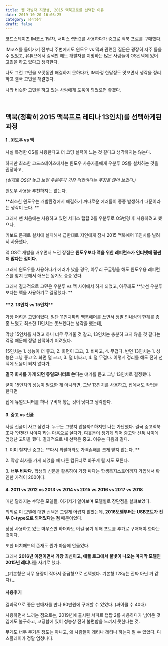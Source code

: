 ```yaml
---
title: 웹 개발자 지망생, 2015 맥북프로를 선택한 이유
date: 2019-10-20 16:03:25
category: 생각생각
draft: false
---
```


코드스테이츠 IM코스 1달차, 서피스 랩탑2를 사용하다가 중고로 맥북 프로를 구매했다.

IM코스를 들어가기 전부터 주변에서도 윈도우 vs 맥과 관련된 질문은 굉장히 자주 들을 수 있었고, 유튜브에서 검색만 해도 개발자를 지망하는 많은 사람들이 OS선택에 있어 고민을 하고 있다고 생각한다.

나도 그런 고민을 오랫동안 해결하지 못하다가, IM과정 한달정도 맛보면서 생각을 정리하고 결국 고민을 해결했다.

나와 비슷한 고민을 하고 있는 사람에게 도움이 되었으면 좋겠다.

<p>&nbsp;</p>

## 맥북(정확히 2015 맥북프로 레티나 13인치)를 선택하게된 과정

#### **1 . 윈도우 vs 맥**

사실 특정한 OS를 사용한다고 더 코딩 실력이 느는 것 같다고 생각하지는 않는다.

하지만 최소한 코드스테이츠에서는 윈도우 사용자들에게 우분투 OS를 설치하는 것을 권장하고,

_(실제로 OS만 놓고 보면 우분투가 가장 적합하다는 주장을 많이 보았다.)_

윈도우 사용을 추천하지는 않는다.

**최소한 윈도우는 개발환경에서 해결하기 까다로운 에러들이 종종 발생하기 때문이라는 생각이 든다. **

그래서 맨 처음에는 사용하고 있던 서피스 랩탑 2를 우분투로 OS변경 후 사용하려고 했으나,

키보드 문제로 설치에 실패해서 급한대로 지인에게 잠시 2015 맥북에어 11인치를 빌려서 사용했다.

맥 OS로 개발을 배우면서 느낀 장점은 **윈도우보다 맥을 위한 레퍼런스가 인터넷에 훨씬 더 많다는 점이다.**

그래서 윈도우를 사용하다가 에러가 났을 경우, 아무리 구글링을 해도 윈도우용 레퍼런스를 찾지 못해서 애쓰는 동기도 종종 있다.

그래서 결과적으로 고민은 우분투 vs 맥 사이에서 하게 되었고, 아무래도 **낯선 우분투 보다는 맥을 사용하기로 결정했다. **

#### \***\*2\. 13인치 vs 15인치\*\***

가장 어려운 고민이었다. 일단 11인치짜리 맥북에어를 쓰면서 정말 인내심의 한계를 종종 느꼈고 최소한 11인치는 못쓰겠다는 생각을 했는데,

막상 15인치를 사려고 하니 너무 무거울 것 같고, 13인치는 충분히 크지 않을 것 같다는 걱정 때문에 정말 선택하기 어려웠다.

15인치는 1. 성능이 더 좋고, 2. 화면이 크고, 3. 비싸고, 4. 무겁다. 반면 13인치는 1. 성능은 그냥 좋고 2. 화면 덜 크고, 3. 덜 비싸고, 4. 덜 무겁다. 이렇게 정리를 해도 전혀 선택에 도움이 되지 않다가,

**결국 회사를 가게 되면 듀얼모니터로 쓴다**는 얘기를 듣고 그냥 13인치로 결정했다.

굳이 15인치의 성능이 필요한 게 아니라면, 그냥 13인치를 사용하고, 집에서도 작업을 한다면

집에 듀얼모니터를 하나 구비해 놓는 것이 낫다고 생각한다.

#### **3\. 중고 vs 신품**

사실 신품이 사고 싶었다. 누구든 그렇지 않을까? 하지만 나는 가난했다. 결국 중고맥북조차 '언젠간 사야지'라는 마음으로 살다가, 여윳돈이 생기게 되어 중고와 신품 사이에 엄청난 고민을 했다. 결과적으로 내 선택은 중고. 이유는 다음과 같다.

1\. 이미 철지난 중고는 **다시 되팔더라도 가격손해를 크게 받지 않는다. **

2\. 막상 회사를 가게 되었을 때 다른 컴퓨터로 바꾸게 될 지도 모른다.

3\. **너무 비싸다.** 학생의 신분을 활용하여 가장 싸다는 학생복지스토어까지 가입해서 확인한 가격이 200이다.

#### **4\. 2011 vs 2012 vs 2013 vs 2014 vs 2015 vs 2016 vs 2017 vs 2018**

매년 달라지는 수많은 모델들, 여기저기 알아보며 모델별로 장단점을 살펴보았다.

의외로 이 모델에 대한 선택은 그렇게 어렵지 않았는데, **2016모델부터는 USB포트가 전부 C-type으로 되어있다는 점** 때문이었다.

당장 사용하고 있는 마우스만 하더라도 이걸 꽂기 위해 포트를 추가로 구매해야 한다는 것이다.

또한 터치패드의 존재도 뭔가 마음에 안들었다.

그래서 **2016년 이전이면서 가장 최신이고, 애플 로고에서 불빛이 나오는 마지막 모델인 2015년 레티나**를 사기로 했다.

_(기본형은 너무 용량이 작아서 중급형으로 선택했다. 기본형 128g는 진짜 아닌 거 같다) _

#### **사용후기**

결과적으로 좋은 판매자를 만나 80만원에 구매할 수 있었다. (싸이클 수 40대)

사용하면서 느끼는 점으로는, 2019년에 출시된 서피르 랩탑 2를 사용하다가 넘어온 것임에도 불구하고, 코딩함에 있어 성능상 전혀 불편함을 느끼지 못한다는 것.

무게도 너무 무거운 정도는 아니고, 왜 사람들이 레티나 레티나 하는지 알 수 있었다. 디스플레이가 정말 엄청나다.
